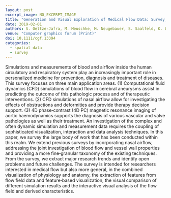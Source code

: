 ```yaml
---
layout: post
excerpt_image: NO_EXCERPT_IMAGE
title: "Generation and Visual Exploration of Medical Flow Data: Survey, Research Trends and Future Challenges"
date: 2019-02-01
authors: S. Oeltze-Jafra, M. Meuschke, M. Neugebauer, S. Saalfeld, K. Lawonn, G. Janiga, H. Hege, S. Zachow & B. Preim
venue: "Computer graphics forum (Print)"
doi: 10.1111/cgf.13394
categories:
  - spatial data
  - survey
---
```

Simulations and measurements of blood and airflow inside the human circulatory and respiratory system play an increasingly important role in personalized medicine for prevention, diagnosis and treatment of diseases. This survey focuses on three main application areas. (1) Computational fluid dynamics (CFD) simulations of blood flow in cerebral aneurysms assist in predicting the outcome of this pathologic process and of therapeutic interventions. (2) CFD simulations of nasal airflow allow for investigating the effects of obstructions and deformities and provide therapy decision support. (3) 4D phase‐contrast (4D PC) magnetic resonance imaging of aortic haemodynamics supports the diagnosis of various vascular and valve pathologies as well as their treatment. An investigation of the complex and often dynamic simulation and measurement data requires the coupling of sophisticated visualization, interaction and data analysis techniques. In this paper, we survey the large body of work that has been conducted within this realm. We extend previous surveys by incorporating nasal airflow, addressing the joint investigation of blood flow and vessel wall properties and providing a more fine‐granular taxonomy of the existing techniques. From the survey, we extract major research trends and identify open problems and future challenges. The survey is intended for researchers interested in medical flow but also more general, in the combined visualization of physiology and anatomy, the extraction of features from flow field data and feature‐based visualization, the visual comparison of different simulation results and the interactive visual analysis of the flow field and derived characteristics.
